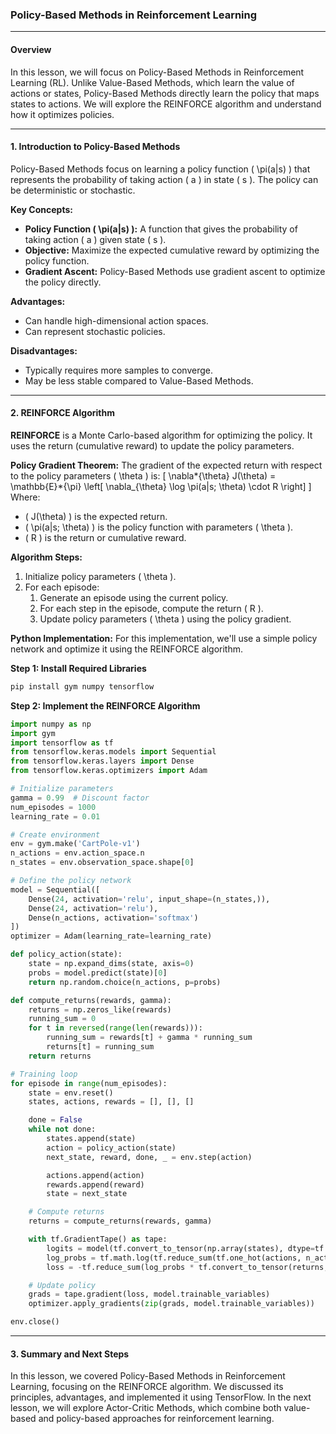 ### Policy-Based Methods in Reinforcement Learning

---

#### Overview

In this lesson, we will focus on Policy-Based Methods in Reinforcement Learning (RL). Unlike Value-Based Methods, which learn the value of actions or states, Policy-Based Methods directly learn the policy that maps states to actions. We will explore the REINFORCE algorithm and understand how it optimizes policies.

---

#### 1. Introduction to Policy-Based Methods

Policy-Based Methods focus on learning a policy function \( \pi(a|s) \) that represents the probability of taking action \( a \) in state \( s \). The policy can be deterministic or stochastic.

**Key Concepts:**

- **Policy Function \( \pi(a|s) \):** A function that gives the probability of taking action \( a \) given state \( s \).
- **Objective:** Maximize the expected cumulative reward by optimizing the policy function.
- **Gradient Ascent:** Policy-Based Methods use gradient ascent to optimize the policy directly.

**Advantages:**

- Can handle high-dimensional action spaces.
- Can represent stochastic policies.

**Disadvantages:**

- Typically requires more samples to converge.
- May be less stable compared to Value-Based Methods.

---

#### 2. REINFORCE Algorithm

**REINFORCE** is a Monte Carlo-based algorithm for optimizing the policy. It uses the return (cumulative reward) to update the policy parameters.

**Policy Gradient Theorem:**
The gradient of the expected return with respect to the policy parameters \( \theta \) is:
\[ \nabla*{\theta} J(\theta) = \mathbb{E}*{\pi} \left[ \nabla_{\theta} \log \pi(a|s; \theta) \cdot R \right] \]
Where:

- \( J(\theta) \) is the expected return.
- \( \pi(a|s; \theta) \) is the policy function with parameters \( \theta \).
- \( R \) is the return or cumulative reward.

**Algorithm Steps:**

1. Initialize policy parameters \( \theta \).
2. For each episode:
   1. Generate an episode using the current policy.
   2. For each step in the episode, compute the return \( R \).
   3. Update policy parameters \( \theta \) using the policy gradient.

**Python Implementation:**
For this implementation, we'll use a simple policy network and optimize it using the REINFORCE algorithm.

**Step 1: Install Required Libraries**

```bash
pip install gym numpy tensorflow
```

**Step 2: Implement the REINFORCE Algorithm**

```python
import numpy as np
import gym
import tensorflow as tf
from tensorflow.keras.models import Sequential
from tensorflow.keras.layers import Dense
from tensorflow.keras.optimizers import Adam

# Initialize parameters
gamma = 0.99  # Discount factor
num_episodes = 1000
learning_rate = 0.01

# Create environment
env = gym.make('CartPole-v1')
n_actions = env.action_space.n
n_states = env.observation_space.shape[0]

# Define the policy network
model = Sequential([
    Dense(24, activation='relu', input_shape=(n_states,)),
    Dense(24, activation='relu'),
    Dense(n_actions, activation='softmax')
])
optimizer = Adam(learning_rate=learning_rate)

def policy_action(state):
    state = np.expand_dims(state, axis=0)
    probs = model.predict(state)[0]
    return np.random.choice(n_actions, p=probs)

def compute_returns(rewards, gamma):
    returns = np.zeros_like(rewards)
    running_sum = 0
    for t in reversed(range(len(rewards))):
        running_sum = rewards[t] + gamma * running_sum
        returns[t] = running_sum
    return returns

# Training loop
for episode in range(num_episodes):
    state = env.reset()
    states, actions, rewards = [], [], []

    done = False
    while not done:
        states.append(state)
        action = policy_action(state)
        next_state, reward, done, _ = env.step(action)

        actions.append(action)
        rewards.append(reward)
        state = next_state

    # Compute returns
    returns = compute_returns(rewards, gamma)

    with tf.GradientTape() as tape:
        logits = model(tf.convert_to_tensor(np.array(states), dtype=tf.float32))
        log_probs = tf.math.log(tf.reduce_sum(tf.one_hot(actions, n_actions) * logits, axis=1))
        loss = -tf.reduce_sum(log_probs * tf.convert_to_tensor(returns, dtype=tf.float32))

    # Update policy
    grads = tape.gradient(loss, model.trainable_variables)
    optimizer.apply_gradients(zip(grads, model.trainable_variables))

env.close()
```

---

#### 3. Summary and Next Steps

In this lesson, we covered Policy-Based Methods in Reinforcement Learning, focusing on the REINFORCE algorithm. We discussed its principles, advantages, and implemented it using TensorFlow. In the next lesson, we will explore Actor-Critic Methods, which combine both value-based and policy-based approaches for reinforcement learning.
